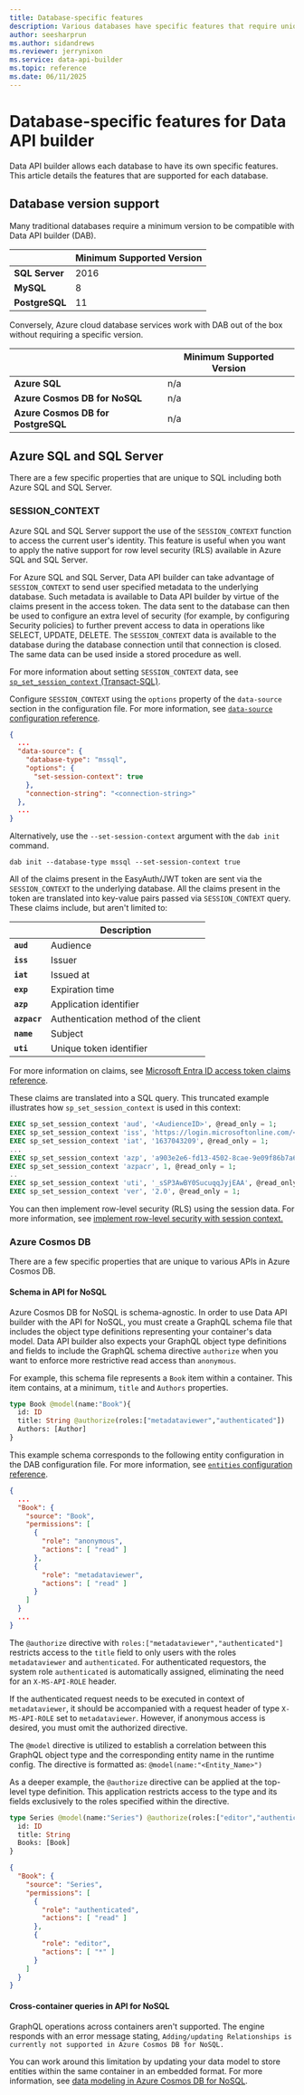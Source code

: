 ```yaml
---
title: Database-specific features
description: Various databases have specific features that require unique configuration properties in Data API builder.
author: seesharprun
ms.author: sidandrews
ms.reviewer: jerrynixon
ms.service: data-api-builder
ms.topic: reference
ms.date: 06/11/2025
---
```


# Database-specific features for Data API builder

Data API builder allows each database to have its own specific features. This article details the features that are supported for each database.

## Database version support

Many traditional databases require a minimum version to be compatible with Data API builder (DAB).

| | Minimum Supported Version |
| --- | --- |
| **SQL Server** | 2016 |
| **MySQL** | 8 |
| **PostgreSQL** | 11 |

Conversely, Azure cloud database services work with DAB out of the box without requiring a specific version.

| | Minimum Supported Version |
| --- | --- |
| **Azure SQL** | n/a |
| **Azure Cosmos DB for NoSQL** | n/a |
| **Azure Cosmos DB for PostgreSQL** | n/a |

## Azure SQL and SQL Server

There are a few specific properties that are unique to SQL including both Azure SQL and SQL Server.

### SESSION_CONTEXT

Azure SQL and SQL Server support the use of the `SESSION_CONTEXT` function to access the current user's identity. This feature is useful when you want to apply the native support for row level security (RLS) available in Azure SQL and SQL Server.

For Azure SQL and SQL Server, Data API builder can take advantage of `SESSION_CONTEXT` to send user specified metadata to the underlying database. Such metadata is available to Data API builder by virtue of the claims present in the access token. The data sent to the database can then be used to configure an extra level of security (for example, by configuring Security policies) to further prevent access to data in operations like SELECT, UPDATE, DELETE. The `SESSION_CONTEXT` data is available to the database during the database connection until that connection is closed. The same data can be used inside a stored procedure as well.  

For more information about setting `SESSION_CONTEXT` data, see [`sp_set_session_context` (Transact-SQL)](/sql/relational-databases/system-stored-procedures/sp-set-session-context-transact-sql).

Configure `SESSION_CONTEXT` using the `options` property of the `data-source` section in the configuration file. For more information, see [`data-source` configuration reference](./configuration/data-source.md).

```json
{
  ...
  "data-source": {
    "database-type": "mssql",
    "options": {
      "set-session-context": true
    },
    "connection-string": "<connection-string>"
  },
  ...
}
```

Alternatively, use the `--set-session-context` argument with the `dab init` command.

```console
dab init --database-type mssql --set-session-context true
```

All of the claims present in the EasyAuth/JWT token are sent via the `SESSION_CONTEXT` to the underlying database. All the claims present in the token are translated into key-value pairs passed via `SESSION_CONTEXT` query. These claims include, but aren't limited to:

| | Description |
| --- | --- |
| **`aud`** | Audience |
| **`iss`** | Issuer |
| **`iat`** | Issued at |
| **`exp`** | Expiration time |
| **`azp`** | Application identifier |
| **`azpacr`** | Authentication method of the client |
| **`name`** | Subject |
| **`uti`** | Unique token identifier |

For more information on claims, see [Microsoft Entra ID access token claims reference](/entra/identity-platform/access-token-claims-reference).

These claims are translated into a SQL query. This truncated example illustrates how `sp_set_session_context` is used in this context:

```sql
EXEC sp_set_session_context 'aud', '<AudienceID>', @read_only = 1;
EXEC sp_set_session_context 'iss', 'https://login.microsoftonline.com/<TenantID>/v2.0', @read_only = 1;
EXEC sp_set_session_context 'iat', '1637043209', @read_only = 1;
...
EXEC sp_set_session_context 'azp', 'a903e2e6-fd13-4502-8cae-9e09f86b7a6c', @read_only = 1;
EXEC sp_set_session_context 'azpacr', 1, @read_only = 1;
..
EXEC sp_set_session_context 'uti', '_sSP3AwBY0SucuqqJyjEAA', @read_only = 1;
EXEC sp_set_session_context 'ver', '2.0', @read_only = 1;
```

You can then implement row-level security (RLS) using the session data. For more information, see [implement row-level security with session context.](concept/security/row-level-security.md)

### Azure Cosmos DB

There are a few specific properties that are unique to various APIs in Azure Cosmos DB.

#### Schema in API for NoSQL

Azure Cosmos DB for NoSQL is schema-agnostic. In order to use Data API builder with the API for NoSQL, you must create a GraphQL schema file that includes the object type definitions representing your container's data model. Data API builder also expects your GraphQL object type definitions and fields to include the GraphQL schema directive `authorize` when you want to enforce more restrictive read access than `anonymous`.

For example, this schema file represents a `Book` item within a container. This item contains, at a minimum, `title` and `Authors` properties.

```graphql
type Book @model(name:"Book"){
  id: ID
  title: String @authorize(roles:["metadataviewer","authenticated"])
  Authors: [Author]
}
```

This example schema corresponds to the following entity configuration in the DAB configuration file. For more information, see [`entities` configuration reference](./configuration/entities.md).

```json
{
  ...
  "Book": {
    "source": "Book",
    "permissions": [
      {
        "role": "anonymous",
        "actions": [ "read" ]
      },
      {
        "role": "metadataviewer",
        "actions": [ "read" ]
      }
    ]
  }
  ...
}

```

The `@authorize` directive with `roles:["metadataviewer","authenticated"]` restricts access to the `title` field to only users with the roles `metadataviewer` and `authenticated`. For authenticated requestors, the system role `authenticated` is automatically assigned, eliminating the need for an `X-MS-API-ROLE` header.

If the authenticated request needs to be executed in context of `metadataviewer`, it should be accompanied with a request header of type `X-MS-API-ROLE` set to `metadataviewer`. However, if anonymous access is desired, you must omit the authorized directive.

The `@model` directive is utilized to establish a correlation between this GraphQL object type and the corresponding entity name in the runtime config. The directive is formatted as: `@model(name:"<Entity_Name>")`

As a deeper example, the `@authorize` directive can be applied at the top-level type definition. This application restricts access to the type and its fields exclusively to the roles specified within the directive.

```graphql
type Series @model(name:"Series") @authorize(roles:["editor","authenticated"]) {
  id: ID
  title: String
  Books: [Book]
}
```

```json
{
  "Book": {
    "source": "Series",
    "permissions": [
      {
        "role": "authenticated",
        "actions": [ "read" ]
      },
      {
        "role": "editor",
        "actions": [ "*" ]
      }
    ]
  }
}

```

#### Cross-container queries in API for NoSQL

GraphQL operations across containers aren't supported. The engine responds with an error message stating, `Adding/updating Relationships is currently not supported in Azure Cosmos DB for NoSQL.`

You can work around this limitation by updating your data model to store entities within the same container in an embedded format. For more information, see [data modeling in Azure Cosmos DB for NoSQL](/azure/cosmos-db/nosql/modeling-data).
